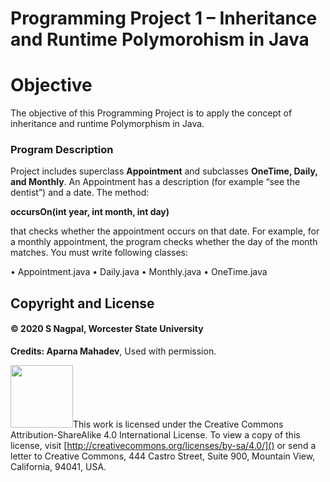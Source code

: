 # Programming Project 1 – Inheritance and Runtime Polymorohism in Java

# Objective

The objective of this Programming Project is to apply the concept of inheritance and runtime Polymorphism in Java.  

### Program Description

Project includes superclass **Appointment** and subclasses **OneTime, Daily, and Monthly**. An Appointment has a description (for example “see the dentist”) and a date. The method:

**occursOn(int year, int month, int day)**

that checks whether the appointment occurs on that date. For example, for a monthly appointment, the program checks whether the day of the month matches.
You must write following classes:

• Appointment.java
• Daily.java
• Monthly.java
• OneTime.java


## Copyright and License

#### &copy; 2020 S Nagpal, Worcester State University

**Credits: Aparna Mahadev**, Used with permission.

<img src="http://mirrors.creativecommons.org/presskit/buttons/88x31/png/by-sa.png" width=100px/>This work is licensed under the Creative Commons Attribution-ShareAlike 4.0 International License. To view a copy of this license, visit [http://creativecommons.org/licenses/by-sa/4.0/]() or send a letter to Creative Commons, 444 Castro Street, Suite 900, Mountain View, California, 94041, USA.


